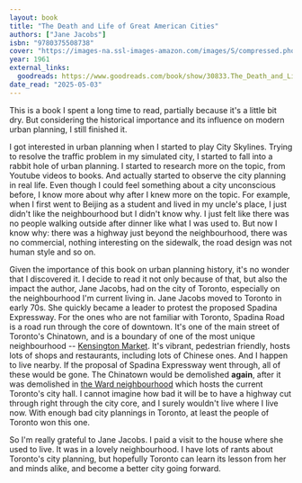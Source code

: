 ```yaml
---
layout: book
title: "The Death and Life of Great American Cities"
authors: ["Jane Jacobs"]
isbn: "9780375508738"
cover: "https://images-na.ssl-images-amazon.com/images/S/compressed.photo.goodreads.com/books/1168135326i/30833.jpg"
year: 1961
external_links:
  goodreads: https://www.goodreads.com/book/show/30833.The_Death_and_Life_of_Great_American_Cities
date_read: "2025-05-03"
---
```


This is a book I spent a long time to read, partially because it's a little bit dry. But considering the historical importance and its influence on modern urban planning, I still finished it.

I got interested in urban planning when I started to play City Skylines. Trying to resolve the traffic problem in my simulated city, I started to fall into a rabbit hole of urban planning. I started to research more on the topic, from Youtube videos to books. And actually started to observe the city planning in real life. Even though I could feel something about a city unconscious before, I know more about why after I knew more on the topic. For example, when I first went to Beijing as a student and lived in my uncle's place, I just didn't like the neighbourhood but I didn't know why. I just felt like there was no people walking outside after dinner like what I was used to. But now I know why: there was a highway just beyond the neighbourhood, there was no commercial, nothing interesting on the sidewalk, the road design was not human style and so on.

Given the importance of this book on urban planning history, it's no wonder that I discovered it. I decide to read it not only because of that, but also the impact the author, Jane Jacobs, had on the city of Toronto, especially on the neighbourhood I'm current living in. Jane Jacobs moved to Toronto in early 70s. She quickly became a leader to protest the proposed Spadina Expressway. For the ones who are not familiar with Toronto, Spadina Road is a road run through the core of downtown. It's one of the main street of Toronto's Chinatown, and is a boundary of one of the most unique neighbourhood -- [Kensington Market](https://en.wikipedia.org/wiki/Kensington_Market). It's vibrant, pedestrian friendly, hosts lots of shops and restaurants, including lots of Chinese ones. And I happen to live nearby. If the proposal of Spadina Expressway went through, all of these would be gone. The Chinatown would be demolished **again**, after it was demolished in [the Ward neighbourhood](https://en.wikipedia.org/wiki/The_Ward%2C_Toronto) which hosts the current Toronto's city hall. I cannot imagine how bad it will be to have a highway cut through right through the city core, and I surely wouldn't live where I live now. With enough bad city plannings in Toronto, at least the people of Toronto won this one.

So I'm really grateful to Jane Jacobs. I paid a visit to the house where she used to live. It was in a lovely neighbourhood. I have lots of rants about Toronto's city planning, but hopefully Toronto can learn its lesson from her and minds alike, and become a better city going forward.
